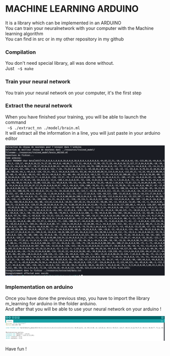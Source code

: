 <h1>MACHINE LEARNING ARDUINO</h1>

It is a library which can be implemented in an ARDUINO<br />
You can train your neuralnetwork with your computer with the Machine learning algorithm<br />
You can find in src or in my other repository in my github<br />

<h3>Compilation</h3>

You don't need special library, all was done without.<br/>
Just <code> ~$ make</code><br/>


<h3>Train your neural network</h3>

You train your neural network on your computer, it's the first step<br/>


<h3>Extract the neural network</h3>

When you have finished your training, you will be able to launch the command<br/>
<code> ~$ ./extract_nn ./model/brain.ml</code><br/>
It will extract all the information in a line, you will just paste in your arduino editor<br />

![My Image](documentation/1.png)


<h3>Implementation on arduino</h3>

Once you have done the previous step, you have to import the library m_learning for arduino in the folder arduino.<br/>
And after that you will be able to use your neural network on your arduino !

![My Image](documentation/2.png)

Have fun !
